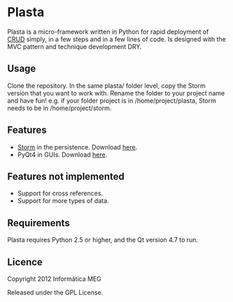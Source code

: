 Plasta
======

Plasta is a micro-framework written in Python for rapid deployment of [CRUD](http://en.wikipedia.org/wiki/Create,_read,_update_and_delete) simply, in a few steps and in a few lines of code.
Is designed with the MVC pattern and technique development DRY.


Usage
-----------
Clone the repository. In the same plasta/ folder level, copy the Storm version that you want to work with. Rename the folder to your project name and have fun!
e.g. if your folder project is in /home/project/plasta, Storm needs to be in /home/project/storm.

Features
-----------
- [Storm](https://storm.canonical.com/ ) in the persistence. Download [here](https://launchpad.net/storm/+download).
- PyQt4 in GUIs. Download [here](http://www.riverbankcomputing.co.uk/software/pyqt/download).

Features not implemented
-----------
- Support for cross references.
- Support for more types of data.

Requirements
-----------
Plasta requires Python 2.5 or higher, and the Qt version 4.7 to run.

Licence
-----------
Copyright 2012 Informática MEG

Released under the GPL License.